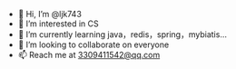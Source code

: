 - 👋 Hi, I’m @ljk743
- 👀 I’m interested in CS
- 🌱 I’m currently learning java，redis，spring，mybiatis...
- 💞️ I’m looking to collaborate on everyone
- 📫 Reach me at 3309411542@qq.com
<!---
ljk743/ljk743 is a ✨ special ✨ repository because its `README.md` (this file) appears on your GitHub profile.
You can click the Preview link to take a look at your changes.
--->
